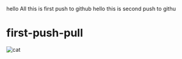 




hello All this is first push to github
hello this is second push to githu


# first-push-pull
![cat](savita-photo11.jpeg)